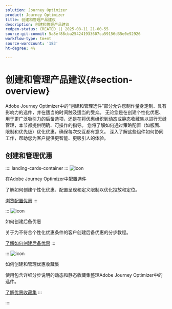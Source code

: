```yaml
---
solution: Journey Optimizer
product: Journey Optimizer
title: 创建和管理产品建议
description: 创建和管理产品建议
redpen-status: CREATED_||_2025-08-11_21-00-55
source-git-commit: 5a8ef88cba254241933607ca59156d35e0e92926
workflow-type: tm+mt
source-wordcount: '183'
ht-degree: 4%

---
```



# 创建和管理产品建议{#section-overview}

Adobe Journey Optimizer中的“创建和管理选件”部分允许您制作量身定制、具有影响力的选件，并在适当的时间触及适当的受众。 无论您是在创建个性化优惠、用于更广泛吸引力的后备选项，还是在将优惠组织到动态或静态收藏集以进行无缝管理，本节都提供明确、可操作的指导。 您将了解如何通过策略配置（如版面、限制和优先级）优化优惠，确保每次交互都有意义。 深入了解这些组件如何协同工作，帮助您为客户提供更智能、更吸引人的体验。

## 创建和管理优惠

:::: landing-cards-container
:::
![icon](https://cdn.experienceleague.adobe.com/icons/gear.svg?lang=zh-Hans)

在Adobe Journey Optimizer中配置选件

了解如何创建个性化优惠、配置呈现和定义限制以优化投放和定位。

[浏览配置优惠](configure-offers-landing-page.md)
:::

:::
![icon](https://cdn.experienceleague.adobe.com/icons/circle-play.svg?lang=zh-Hans)

如何创建后备优惠

关于为不符合个性化优惠条件的客户创建后备优惠的分步教程。

[了解如何创建后备优惠](../using/offers/offer-library/creating-fallback-offers.md)
:::

:::
![icon](https://cdn.experienceleague.adobe.com/icons/list-check.svg?lang=zh-Hans)

如何创建和管理优惠收藏集

使用包含详细分步说明的动态和静态收藏集整理Adobe Journey Optimizer中的选件。

[了解优惠收藏集](../using/offers/offer-library/creating-collections.md)
:::

::::
